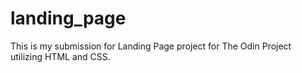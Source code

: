 # landing_page

This is my submission for Landing Page project for The Odin Project utilizing HTML and CSS.